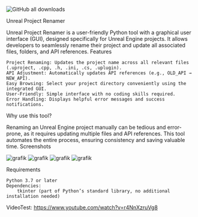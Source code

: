 ![GitHub all downloads](https://img.shields.io/github/downloads/SanjaDevue/UERenamer/UERenamer.zip/total)

Unreal Project Renamer

Unreal Project Renamer is a user-friendly Python tool with a graphical user interface (GUI), designed specifically for Unreal Engine projects. It allows developers to seamlessly rename their project and update all associated files, folders, and API references.
Features

    Project Renaming: Updates the project name across all relevant files (.uproject, .cpp, .h, .ini, .cs, .uplugin).
    API Adjustment: Automatically updates API references (e.g., OLD_API → NEW_API).
    Easy Browsing: Select your project directory conveniently using the integrated GUI.
    User-Friendly: Simple interface with no coding skills required.
    Error Handling: Displays helpful error messages and success notifications.

Why use this tool?

Renaming an Unreal Engine project manually can be tedious and error-prone, as it requires updating multiple files and API references. This tool automates the entire process, ensuring consistency and saving valuable time.
Screenshots

![grafik](https://github.com/user-attachments/assets/6fda1e73-4dc5-489c-898b-dd7092391dcc)
![grafik](https://github.com/user-attachments/assets/27160676-09ea-4a9b-9ad1-6e28372e952f)
![grafik](https://github.com/user-attachments/assets/bd611b62-3810-4acb-bf5b-530ea61a7b43)
![grafik](https://github.com/user-attachments/assets/d35618de-13d5-472c-ae78-32cf6d2571dc)



Requirements

    Python 3.7 or later
    Dependencies:
        tkinter (part of Python’s standard library, no additional installation needed)

VideoTest:
https://www.youtube.com/watch?v=r4NnXzruVg8
